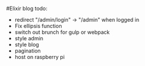 #Elixir blog todo:

-	redirect "/admin/login" -> "/admin" when logged in
- Fix ellipsis function
- switch out brunch for gulp or webpack
-	style admin
- style blog
-	pagination
-	host on raspberry pi
